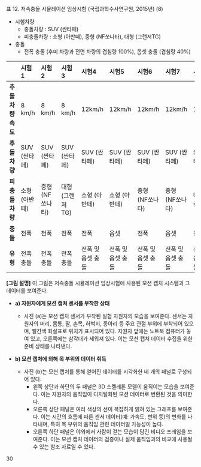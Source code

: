 표 12. 저속충돌 시뮬레이션 임상시험 (국립과학수사연구원, 2015년) (8)

- 시험차량
    - 충돌차량 : SUV (싼타페)
    - 피충돌차량 : 소형 (아반떼), 중형 (NF쏘나타), 대형 (그랜저TG)
- 충돌
    - 전폭 충돌 (후미 차량과 전면 차량의 겹침량 100%), 옵셋 충돌 (겹침량 40%)

|                 | 시험1               | 시험2               | 시험3               | 시험4               | 시험5               | 시험6               | 시험7               | 시험8               | 시험9               |
| :-------------- | :------------------ | :------------------ | :------------------ | :------------------ | :------------------ | :------------------ | :------------------ | :------------------ | :------------------ |
| **추돌차량 속도** | 8 km/h              | 8 km/h              | 8 km/h              | 12km/h              | 12km/h              | 12km/h              | 12km/h              | 12km/h              | 12km/h              |
| **추돌 차량**   | SUV (싼타페)        | SUV (싼타페)        | SUV (싼타페)        | SUV (싼타페)        | SUV (싼타페)        | SUV (싼타페)        | SUV (싼타페)        | SUV (싼타페)        | SUV (싼타페)        |
| **피충돌차량**  | 소형 (아반떼)       | 중형 (NF쏘나타)     | 대형 (그랜저TG)     | 소형 (아반떼)       | 소형 (아반떼)       | 중형 (NF쏘나타)     | 중형 (NF쏘나타)     | 대형 (그랜저TG)     | 대형 (그랜저TG)     |
| **충돌**        | 전폭                | 전폭                | 전폭                | 전폭                | 옵셋                | 전폭                | 옵셋                | 전폭                | 옵셋                |
| **유형**        | 전폭 충돌           | 전폭 충돌           | 전폭 충돌           | 전폭 및 옵셋 충돌   | 전폭 및 옵셋 충돌   | 전폭 및 옵셋 충돌   | 전폭 및 옵셋 충돌   | 전폭 및 옵셋 충돌   | 전폭 및 옵셋 충돌   |

**[그림 설명]**
이 그림은 저속충돌 시뮬레이션 임상시험에 사용된 모션 캡처 시스템과 그 데이터를 보여준다.

*   **a) 자원자에게 모션 캡처 센서를 부착한 상태**
    *   사진 (a)는 모션 캡처 센서가 부착된 실험 자원자의 모습을 보여준다. 센서는 자원자의 머리, 몸통, 팔, 손목, 허벅지, 종아리 등 주요 관절 부위에 부착되어 있으며, 빨간색 화살표로 위치가 표시되어 있다. 자원자 앞에는 노트북 컴퓨터가 놓여 있고, 오른쪽에는 삼각대가 세워져 있다. 이는 모션 캡처 데이터 수집을 위한 준비 상태를 나타낸다.

*   **b) 모션 캡처에 의해 목 부위의 데이터 취득**
    *   사진 (b)는 모션 캡처를 통해 얻어진 데이터를 시각화한 네 개의 패널로 구성되어 있다.
        *   왼쪽 상단과 하단의 두 패널은 3D 스켈레톤 모델이 움직이는 모습을 보여준다. 이는 자원자의 움직임이 디지털화된 모션 데이터로 변환된 것을 의미한다.
        *   오른쪽 상단 패널은 여러 색상의 선이 복잡하게 얽혀 있는 그래프를 보여준다. 이는 시간의 흐름에 따른 센서 데이터(예: 가속도, 변위 등)의 변화를 나타내며, 특히 목 부위의 움직임 관련 데이터일 가능성이 높다.
        *   오른쪽 하단 패널은 야외에서 사람이 걷는 모습이 담긴 비디오 프레임을 보여준다. 이는 모션 캡처 데이터의 검증이나 실제 움직임과의 비교에 사용될 수 있는 참조 자료일 수 있다.

<PAGE>30